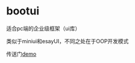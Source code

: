 # bootui
适合pc端的企业级框架（ui库）


类似于miniui和esayUI，不同之处在于OOP开发模式

传送门[demo](http://198.13.56.237:8080/bootui/html/desktop.html)
